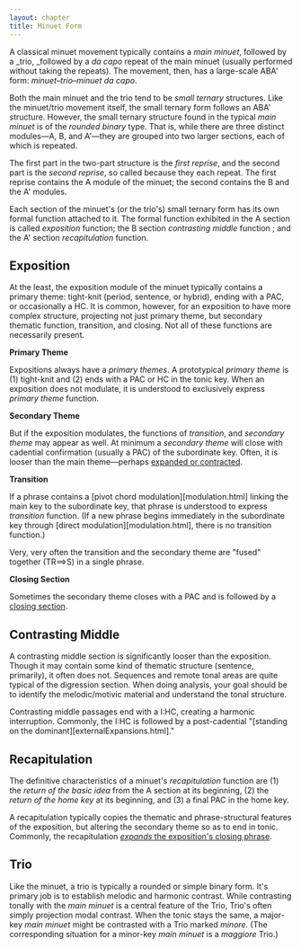 ```yaml
---
layout: chapter
title: Minuet Form
---
```


A classical minuet movement typically contains a _main minuet_, followed by a _trio, _followed by a _da capo_ repeat of the main minuet (usually performed without taking the repeats). The movement, then, has a large-scale ABA' form: _minuet–trio–minuet da capo_.

Both the main minuet and the trio tend to be *small ternary* structures. Like the minuet/trio movement itself, the small ternary form follows an ABA' structure. However, the small ternary structure found in the typical *main minuet* is of the *rounded binary* type. That is, while there are three distinct modules—A, B, and A'—they are grouped into two larger sections, each of which is repeated. 

The first part in the two-part structure is the *first reprise*, and the second part is the *second reprise*, so called because they each repeat. The first reprise contains the A module of the minuet; the second contains the B and the A' modules.

Each section of the minuet's (or the trio's) small ternary form has its own formal function attached to it. The formal function exhibited in the A section is called *exposition* function; the B section *contrasting middle* function ; and the A' section *recapitulation* function.

## Exposition

At the least, the exposition module of the minuet typically contains a primary theme: tight-knit  (period, sentence, or hybrid), ending with a PAC, or occasionally a HC. It is common, however, for an exposition to have more complex structure, projecting not just primary theme, but secondary thematic function, transition, and closing. Not all of these functions are necessarily present. 

**Primary Theme**

Expositions always have a *primary themes*. A prototypical *primary theme* is (1) tight-knit and (2) ends with a PAC or HC in the tonic key. When an exposition does not modulate, it is understood to exclusively express *primary theme* function.

**Secondary Theme**

But if the exposition modulates, the functions of *transition*, and *secondary theme* may appear as well. At minimum a *secondary theme* will close with cadential confirmation (usually a PAC) of the subordinate key. Often, it is looser than the main theme—perhaps [expanded or contracted](internalExpansions.html).

**Transition**

If a phrase contains a [pivot chord modulation][modulation.html] linking the main key to the subordinate key, that phrase is understood to express *transition* function. (If a new phrase begins immediately in the subordinate key through [direct modulation][modulation.html], there is no transition function.)

Very, very often the transition and the secondary theme are "fused" together (TR==>S) in a single phrase.

**Closing Section**

Sometimes the secondary theme closes with a PAC and is followed by a [closing section](externalExpansions.html).

## Contrasting Middle

A contrasting middle section is significantly looser than the exposition. Though it may contain some kind of thematic structure (sentence, primarily), it often does not. Sequences and remote tonal areas are quite typical of the digression section. When doing analysis, your goal should be to identify the melodic/motivic material and understand the tonal structure.

Contrasting middle passages end with a I:HC, creating a harmonic interruption. Commonly, the I:HC is followed by a post-cadential "[standing on the dominant][externalExpansions.html]."

## Recapitulation

The definitive characteristics of a minuet's *recapitulation* function are (1) the *return of the basic idea* from the A section at its beginning, (2) the *return of the home key* at its beginning, and (3) a final PAC in the home key.

A recapitulation typically copies the thematic and phrase-structural features of the exposition, but altering the secondary theme so as to end in tonic. Commonly, the recapitulation [*expands* the exposition's closing phrase](internalExpansions.html).

## Trio

Like the minuet, a trio is typically a rounded or simple binary form. It's primary job is to establish melodic and harmonic contrast. While contrasting tonally with the *main minuet* is a central feature of the Trio, Trio's often simply projection modal contrast. When the tonic stays the same, a major-key *main minuet* might be contrasted with a Trio marked *minore.* (The corresponding situation for a minor-key *main minuet* is a *maggiore* Trio.)

